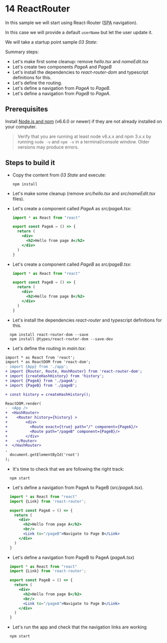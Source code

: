 # 14 ReactRouter

In this sample we will start using React-Router (<acronym title="Single Page Application">SPA</acronym> navigation).

In this case we will provide a default `userName` but let the user update
it.


We will take a startup point sample _03 State_:

Summary steps:

- Let's make first some cleanup: remove _hello.tsx_ and _nameEdit.tsx_
- Let's create two components _PageA_ and _PageB_
- Let's install the dependencies to _react-router-dom_ and typescript definitions for this.
- Let's define the routing.
- Let's define a navigation from _PageA_ to _PageB_.
- Let's define a navigation from _PageB_ to _PageA_.

## Prerequisites

Install [Node.js and npm](https://nodejs.org/en/) (v6.6.0 or newer) if they are not already installed on your computer.

> Verify that you are running at least node v6.x.x and npm 3.x.x by running `node -v` and `npm -v` in a terminal/console window. Older versions may produce errors.

## Steps to build it

- Copy the content from _03 State_ and execute:

  ```
  npm install
  ```

- Let's make some cleanup (remove _src/hello.tsx_ and _src/nameEdit.tsx_ files).

- Let's create a component called _PageA_ as _src/pageA.tsx_:

  ```jsx
  import * as React from "react"

  export const PageA = () => {
    return (
      <div>
        <h2>Hello from page A</h2>
      </div>
    )
  }
  ```

- Let's create a component called _PageB_ as _src/pageB.tsx_:

  ```jsx
  import * as React from "react"

  export const PageB = () => {
    return (
      <div>
        <h2>Hello from page B</h2>
      </div>
    )
  }
  ```

- Let's install the dependencies _react-router_ and typescript definitions for this.

```
  npm install react-router-dom --save
  npm install @types/react-router-dom --save-dev  
```

- Let's define the routing in _main.tsx_:

```diff
import * as React from 'react';
import * as ReactDOM from 'react-dom';
- import {App} from './app';
+ import {Router, Route, HashRouter} from 'react-router-dom';
+ import {createHashHistory} from 'history';
+ import {PageA} from './pageA';
+ import {PageB} from './pageB';

+ const history = createHashHistory();

ReactDOM.render(
-  <App />
+  <HashRouter>
+    <Router history={history} >    
+        <div>    
+          <Route exact={true} path="/" component={PageA}/>
+          <Route path="/pageB" component={PageB}/>
+        </div>
+    </Router>    
+  </HashRouter>
,
  document.getElementById('root')
);
```

- It's time to check that we are following the right track:

```
  npm start
```

- Let's define a navigation from PageA to PageB (_src/pageA.tsx_).

```jsx
  import * as React from "react"
  import {Link} from 'react-router';

  export const PageA = () => {
    return (
      <div>
        <h2>Hello from page A</h2>
        <br/>
        <Link to="/pageB">Navigate to Page B</Link>
      </div>
    )
  }
```

- Let's define a navigation from PageB to PageA  (_pageA.tsx_)

```jsx
  import * as React from "react"
  import {Link} from 'react-router';

  export const PageB = () => {
    return (
      <div>
        <h2>Hello from page B</h2>
        <br/>
        <Link to="/pageA">Navigate to Page B</Link>
      </div>
    )
  }
```


- Let's run the app and check that the navigation links are working

```
  npm start
```
